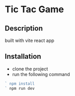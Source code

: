# Tic Tac Game

## Description

built with vite react app

## Installation

- clone the project
- run the following command

```javascript
` npm install
` npm run dev
```
